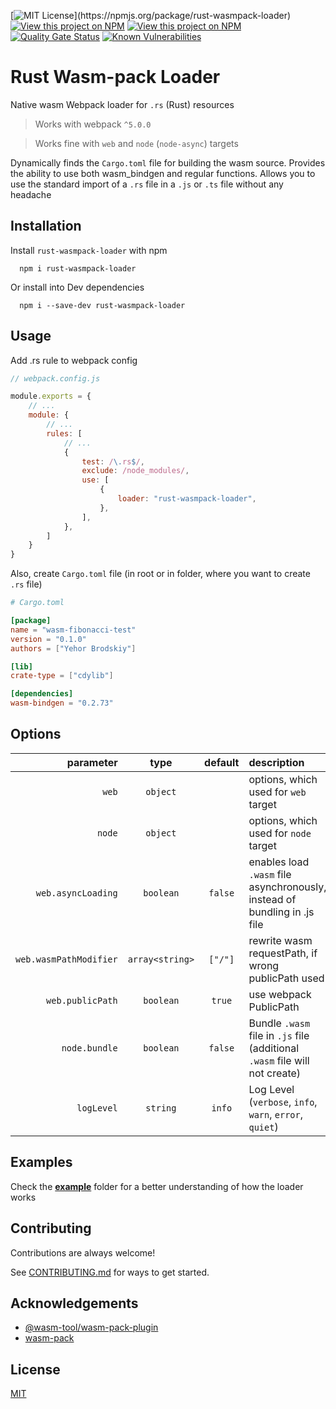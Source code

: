 [![MIT License](https://img.shields.io/npm/l/rust-wasmpack-loader.svg?)](https://npmjs.org/package/rust-wasmpack-loader)
[![View this project on NPM](https://img.shields.io/npm/v/rust-wasmpack-loader.svg)](https://npmjs.org/package/rust-wasmpack-loader)
[![View this project on NPM](https://img.shields.io/npm/dm/rust-wasmpack-loader.svg)](https://npmjs.org/package/rust-wasmpack-loader)
[![Quality Gate Status](https://sonarcloud.io/api/project_badges/measure?project=yeskiy_rustwasm-loader&metric=alert_status)](https://sonarcloud.io/summary/new_code?id=yeskiy_rustwasm-loader)
[![Known Vulnerabilities](https://snyk.io/test/github/yeskiy/rustwasm-loader/badge.svg)](https://snyk.io/test/github/yeskiy/rustwasm-loader)

# Rust Wasm-pack Loader

Native wasm Webpack loader for `.rs` (Rust) resources

> Works with webpack `^5.0.0`

> Works fine with `web` and `node` (`node-async`) targets

Dynamically finds the `Cargo.toml` file for building the wasm source.
Provides the ability to use both wasm_bindgen and regular functions.
Allows you to use the standard import of a `.rs` file in a `.js` or `.ts` file without any headache

## Installation

Install `rust-wasmpack-loader` with npm

```shell script
  npm i rust-wasmpack-loader
```

Or install into Dev dependencies

```shell script
  npm i --save-dev rust-wasmpack-loader
```

## Usage

Add .rs rule to webpack config

```js 
// webpack.config.js

module.exports = {
    // ...
    module: {
        // ...
        rules: [
            // ...
            {
                test: /\.rs$/,
                exclude: /node_modules/,
                use: [
                    {
                        loader: "rust-wasmpack-loader",
                    },
                ],
            },
        ]
    }
}
```

Also, create `Cargo.toml` file (in root or in folder, where you want to create `.rs` file)

```toml
# Cargo.toml

[package]
name = "wasm-fibonacci-test"
version = "0.1.0"
authors = ["Yehor Brodskiy"]

[lib]
crate-type = ["cdylib"]

[dependencies]
wasm-bindgen = "0.2.73"
```

## Options
|              parameter |      type       | default | description                                                                 |
|-----------------------:|:---------------:|:-------:|:----------------------------------------------------------------------------|
|                  `web` |    `object`     |         | options, which used for `web` target                                        |
|                 `node` |    `object`     |         | options, which used for `node` target                                       |
|     `web.asyncLoading` |    `boolean`    | `false` | enables load `.wasm` file asynchronously, instead of bundling in .js file   |
| `web.wasmPathModifier` | `array<string>` | `["/"]` | rewrite wasm requestPath, if wrong publicPath used                          |
|       `web.publicPath` |    `boolean`    | `true`  | use webpack PublicPath                                                      |
|          `node.bundle` |    `boolean`    | `false` | Bundle `.wasm` file in `.js` file (additional `.wasm` file will not create) |
|             `logLevel` |    `string`     | `info`  | Log Level (`verbose`, `info`, `warn`, `error`, `quiet`)                     |



## Examples
Check the **[example](./example)** folder for a better understanding of how the loader works

## Contributing

Contributions are always welcome!

See [CONTRIBUTING.md](./CONTRIBUTING.md) for ways to get started.

## Acknowledgements

- [@wasm-tool/wasm-pack-plugin](https://github.com/wasm-tool/wasm-pack-plugin)
- [wasm-pack](https://github.com/rustwasm/wasm-pack)

## License

[MIT](https://choosealicense.com/licenses/mit/)
